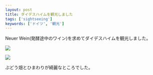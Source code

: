 ```yaml
---
layout: post
title: ダイデスハイムを観光しました
tags: ['sightseeing']
keywords: ['ドイツ', '観光']
---
```


Neuer Wein(発酵途中のワイン)を求めてダイデスハイムを観光しました。

![ ](/img/blog_2013-10-03%2018.35.03-1.jpg)

![ ](/img/blog_2013-10-03%2018.46.43.jpg)

ぶどう畑とひまわりが綺麗なところでした。
